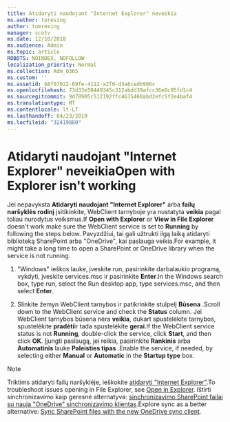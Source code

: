 ```yaml
---
title: Atidaryti naudojant "Internet Explorer" neveikia
ms.author: toresing
author: tomresing
manager: scotv
ms.date: 12/10/2018
ms.audience: Admin
ms.topic: article
ROBOTS: NOINDEX, NOFOLLOW
localization_priority: Normal
ms.collection: Adm_O365
ms.custom: ''
ms.assetid: b8f07022-69fe-4112-a2f6-d3a6cedb966c
ms.openlocfilehash: 73d33e50449345c312abdd39afcc36e0c95fd1c4
ms.sourcegitcommit: 9d78905c512192ffc4675468abd2efc5f2e4baf4
ms.translationtype: MT
ms.contentlocale: lt-LT
ms.lasthandoff: 04/23/2019
ms.locfileid: "32419880"
---
```

# <a name="open-with-explorer-isnt-working"></a><span data-ttu-id="f4e43-102">Atidaryti naudojant "Internet Explorer" neveikia</span><span class="sxs-lookup"><span data-stu-id="f4e43-102">Open with Explorer isn't working</span></span>

<span data-ttu-id="f4e43-103">Jei nepavyksta **Atidaryti naudojant "Internet Explorer"** arba **failų naršyklės rodinį** įsitikinkite, WebClient tarnyboje yra nustatyta **veikia** pagal toliau nurodytus veiksmus.</span><span class="sxs-lookup"><span data-stu-id="f4e43-103">If **Open with Explorer** or **View in File Explorer** doesn't work make sure the WebClient service is set to **Running** by following the steps below.</span></span> <span data-ttu-id="f4e43-104">Pavyzdžiui, tai gali užtrukti ilgą laiką atidaryti biblioteką SharePoint arba "OneDrive", kai paslauga veikia.</span><span class="sxs-lookup"><span data-stu-id="f4e43-104">For example, it might take a long time to open a SharePoint or OneDrive library when the service is not running.</span></span> 
  
1. <span data-ttu-id="f4e43-105">"Windows" ieškos lauke, įveskite run, pasirinkite darbalaukio programą, vykdyti, įveskite services.msc ir pasirinkite **Enter**.</span><span class="sxs-lookup"><span data-stu-id="f4e43-105">In the Windows search box, type run, select the Run desktop app, type services.msc, and then select **Enter**.</span></span>
    
2. <span data-ttu-id="f4e43-106">Slinkite žemyn WebClient tarnybos ir patikrinkite stulpelį **Būsena** .</span><span class="sxs-lookup"><span data-stu-id="f4e43-106">Scroll down to the WebClient service and check the **Status** column.</span></span> <span data-ttu-id="f4e43-107">Jei WebClient tarnybos būsena nėra **veikia**, dukart spustelėkite tarnybos, spustelėkite **pradėti**ir tada spustelėkite **gerai**.</span><span class="sxs-lookup"><span data-stu-id="f4e43-107">If the WebClient service status is not **Running**, double-click the service, click **Start**, and then click **OK**.</span></span> <span data-ttu-id="f4e43-108">Įjungti paslaugą, jei reikia, pasirinkite **Rankinis** arba **Automatinis** lauke **Paleisties tipas** .</span><span class="sxs-lookup"><span data-stu-id="f4e43-108">Enable the service, if needed, by selecting either **Manual** or **Automatic** in the **Startup type** box.</span></span> 
    
> [!NOTE]
> <span data-ttu-id="f4e43-109">Triktims atidaryti failų naršyklėje, ieškokite [atidaryti "Internet Explorer"](https://go.microsoft.com/fwlink/?linkid=871665).</span><span class="sxs-lookup"><span data-stu-id="f4e43-109">To troubleshoot issues opening in File Explorer, see [Open in Explorer](https://go.microsoft.com/fwlink/?linkid=871665).</span></span> <span data-ttu-id="f4e43-110">Ištirti sinchronizavimo kaip geresnė alternatyva: [sinchronizavimo SharePoint failai su nauja "OneDrive" sinchronizavimo klientas](https://go.microsoft.com/fwlink/?linkid=871666).</span><span class="sxs-lookup"><span data-stu-id="f4e43-110">Explore sync as a better alternative: [Sync SharePoint files with the new OneDrive sync client](https://go.microsoft.com/fwlink/?linkid=871666).</span></span> 
  

